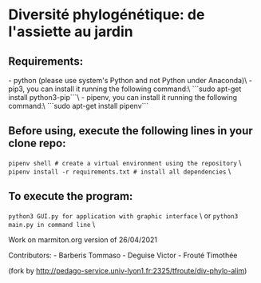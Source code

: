 <h1>Diversité phylogénétique: de l'assiette au jardin</h1>

<h2>Requirements:</h2>
    - python (please use system's Python and not Python under Anaconda)\
    - pip3, you can install it running the following command:\
        ```sudo apt-get install python3-pip```\
    - pipenv, you can install it running the following command:\
        ```sudo apt-get install pipenv```


<h2>Before using, execute the following lines in your clone repo:</h2>

```pipenv shell # create a virtual environment using the repository``` \ 
```pipenv install -r requirements.txt # install all dependencies``` \ 

<h2>To execute the program:</h2>

```python3 GUI.py for application with graphic interface``` \ 
or
```python3 main.py in command line``` \


Work on marmiton.org version of 26/04/2021


Contributors:
    - Barberis Tommaso
    - Deguise Victor
    - Frouté Timothée

(fork by http://pedago-service.univ-lyon1.fr:2325/tfroute/div-phylo-alim)
